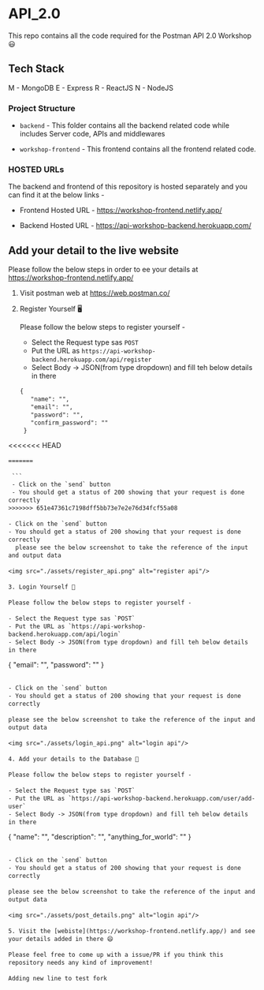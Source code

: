 # API_2.0

This repo contains all the code required for the Postman API 2.0 Workshop 😃

## Tech Stack

M - MongoDB
E - Express
R - ReactJS
N - NodeJS

### Project Structure

- `backend` - This folder contains all the backend related code while includes Server code, APIs and middlewares

- `workshop-frontend` - This frontend contains all the frontend related code.

### HOSTED URLs

The backend and frontend of this repository is hosted separately and you can find it at the below links -

- Frontend Hosted URL - https://workshop-frontend.netlify.app/

- Backend Hosted URL - https://api-workshop-backend.herokuapp.com/

## Add your detail to the live website

Please follow the below steps in order to ee your details at https://workshop-frontend.netlify.app/

1. Visit postman web at https://web.postman.co/
2. Register Yourself 🖥️

   Please follow the below steps to register yourself -

   - Select the Request type sas `POST`
   - Put the URL as `https://api-workshop-backend.herokuapp.com/api/register`
   - Select Body -> JSON(from type dropdown) and fill teh below details in there

   ```
   {
      "name": "",
      "email": "",
      "password": "",
      "confirm_password": ""
    }
<<<<<<< HEAD
   ```
=======

    ```
    - Click on the `send` button
    - You should get a status of 200 showing that your request is done correctly
>>>>>>> 651e47361c7198dff5bb73e7e2e76d34fcf55a08

   - Click on the `send` button
   - You should get a status of 200 showing that your request is done correctly
     please see the below screenshot to take the reference of the input and output data

<img src="./assets/register_api.png" alt="register api"/>

3. Login Yourself 🔐

   Please follow the below steps to register yourself -

   - Select the Request type sas `POST`
   - Put the URL as `https://api-workshop-backend.herokuapp.com/api/login`
   - Select Body -> JSON(from type dropdown) and fill teh below details in there

   ```
   {
      "email": "",
      "password": ""
    }
   ```

   - Click on the `send` button
   - You should get a status of 200 showing that your request is done correctly

please see the below screenshot to take the reference of the input and output data

<img src="./assets/login_api.png" alt="login api"/>

4. Add your details to the Database 💾

   Please follow the below steps to register yourself -

   - Select the Request type sas `POST`
   - Put the URL as `https://api-workshop-backend.herokuapp.com/user/add-user`
   - Select Body -> JSON(from type dropdown) and fill teh below details in there

   ```
   {
      "name": "",
      "description": "",
      "anything_for_world": ""
    }
   ```

   - Click on the `send` button
   - You should get a status of 200 showing that your request is done correctly

please see the below screenshot to take the reference of the input and output data

<img src="./assets/post_details.png" alt="login api"/>

5. Visit the [webiste](https://workshop-frontend.netlify.app/) and see your details added in there 😄

Please feel free to come up with a issue/PR if you think this repository needs any kind of improvement!

Adding new line to test fork

